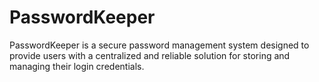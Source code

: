 # PasswordKeeper
PasswordKeeper is a secure password management system designed to provide users with a centralized and reliable solution for storing and managing their login credentials.
